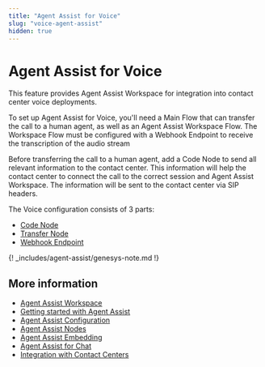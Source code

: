 ```yaml
---
title: "Agent Assist for Voice"
slug: "voice-agent-assist"
hidden: true
---
```


# Agent Assist for Voice

This feature provides Agent Assist Workspace for integration into contact center voice deployments.

To set up Agent Assist for Voice, you'll need a Main Flow that can transfer the call to a human agent, as well as an Agent Assist Workspace Flow. The Workspace Flow must be configured with a Webhook Endpoint to receive the transcription of the audio stream

Before transferring the call to a human agent, add a Code Node to send all relevant information to the contact center. This information will help the contact center to connect the call to the correct session and Agent Assist Workspace. The information will be sent to the contact center via SIP headers.

The Voice configuration consists of 3 parts:

- [Code Node](code-node.md)
- [Transfer Node](transfer-node.md)
- [Webhook Endpoint](webhook-endpoint.md)

{! _includes/agent-assist/genesys-note.md !}

## More information

- [Agent Assist Workspace](../overview.md)
- [Getting started with Agent Assist](../getting-started.md)
- [Agent Assist Configuration](../configuration.md)
- [Agent Assist Nodes](../../ai/flow-nodes/agent-assist/overview.md)
- [Agent Assist Embedding](../embedding.md)
- [Agent Assist for Chat](../chat-agent-assist.md)
- [Integration with Contact Centers](../contact-center-integration.md)